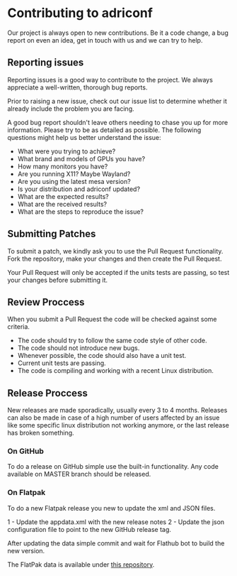 # Contributing to adriconf

Our project is always open to new contributions.
Be it a code change, a bug report on even an idea, get in touch with us and we
can try to help.

## Reporting issues

Reporting issues is a good way to contribute to the project. We always 
appreciate a well-written, thorough bug reports.

Prior to raising a new issue, check out our issue list to determine whether it 
already include the problem you are facing.

A good bug report shouldn't leave others needing to chase you up for more 
information. Please try to be as detailed as possible. 
The following questions might help us better understand the issue:

- What were you trying to achieve?
- What brand and models of GPUs you have?
- How many monitors you have?
- Are you running X11? Maybe Wayland?
- Are you using the latest mesa version?
- Is your distribution and adriconf updated?
- What are the expected results?
- What are the received results?
- What are the steps to reproduce the issue?

## Submitting Patches

To submit a patch, we kindly ask you to use the Pull Request functionality.
Fork the repository, make your changes and then create the Pull Request.

Your Pull Request will only be accepted if the units tests are passing, so test
your changes before submitting it.

## Review Proccess

When you submit a Pull Request the code will be checked against some criteria.

- The code should try to follow the same code style of other code.
- The code should not introduce new bugs.
- Whenever possible, the code should also have a unit test.
- Current unit tests are passing.
- The code is compiling and working with a recent Linux distribution.

## Release Proccess

New releases are made sporadically, usually every 3 to 4 months.
Releases can also be made in case of a high number of users affected by an 
issue like some specific linux distribution not working anymore, or the 
last release has broken something.

### On GitHub

To do a release on GitHub simple use the built-in functionality.
Any code available on MASTER branch should be released.

### On Flatpak

To do a new Flatpak release you new to update the xml and JSON files.

1 - Update the appdata.xml with the new release notes
2 - Update the json configuration file to point to the new GitHub release tag.

After updating the data simple commit and wait for Flathub bot to build
the new version.

The FlatPak data is available under [this repository][1].

[1]: https://github.com/flathub/br.com.jeanhertel.adriconf
